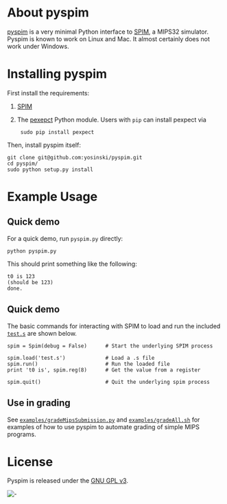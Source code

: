 About pyspim
=====================

[pyspim](https://github.com/yosinski/pyspim) is a very minimal Python
interface to [SPIM](http://sourceforge.net/projects/spimsimulator/), a
MIPS32 simulator. Pyspim is known to work on Linux and Mac. It almost
certainly does not work under Windows.



Installing pyspim
=====================

First install the requirements:

1. [SPIM](http://spimsimulator.sourceforge.net/)

2. The [pexepct](http://sourceforge.net/projects/pexpect/) Python module. Users with ```pip``` can install pexpect via

        sudo pip install pexpect

Then, install pyspim itself:

    git clone git@github.com:yosinski/pyspim.git
    cd pyspim/
    sudo python setup.py install



Example Usage
=====================

Quick demo
---------------------

For a quick demo, run ```pyspim.py``` directly:

    python pyspim.py

This should print something like the following:

    t0 is 123
    (should be 123)
    done.

Quick demo
---------------------

The basic commands for interacting with SPIM to load and run the included [```test.s```](https://github.com/yosinski/pyspim/blob/master/test.s) are shown below.

    spim = Spim(debug = False)      # Start the underlying SPIM process

    spim.load('test.s')             # Load a .s file
    spim.run()                      # Run the loaded file
    print 't0 is', spim.reg(8)      # Get the value from a register

    spim.quit()                     # Quit the underlying spim process


Use in grading
---------------------

See [```examples/gradeMipsSubmission.py```](https://github.com/yosinski/pyspim/blob/master/examples/gradeMipsSubmission.py) and [```examples/gradeAll.sh```](https://github.com/yosinski/pyspim/blob/master/examples/gradeAll.sh) for examples of how to use pyspim to automate grading of simple MIPS programs.



License
=======================

Pyspim is released under the [GNU GPL v3](http://www.gnu.org/licenses/gpl.txt).




![-](http://s.yosinski.com/1px_pyspim.png)
